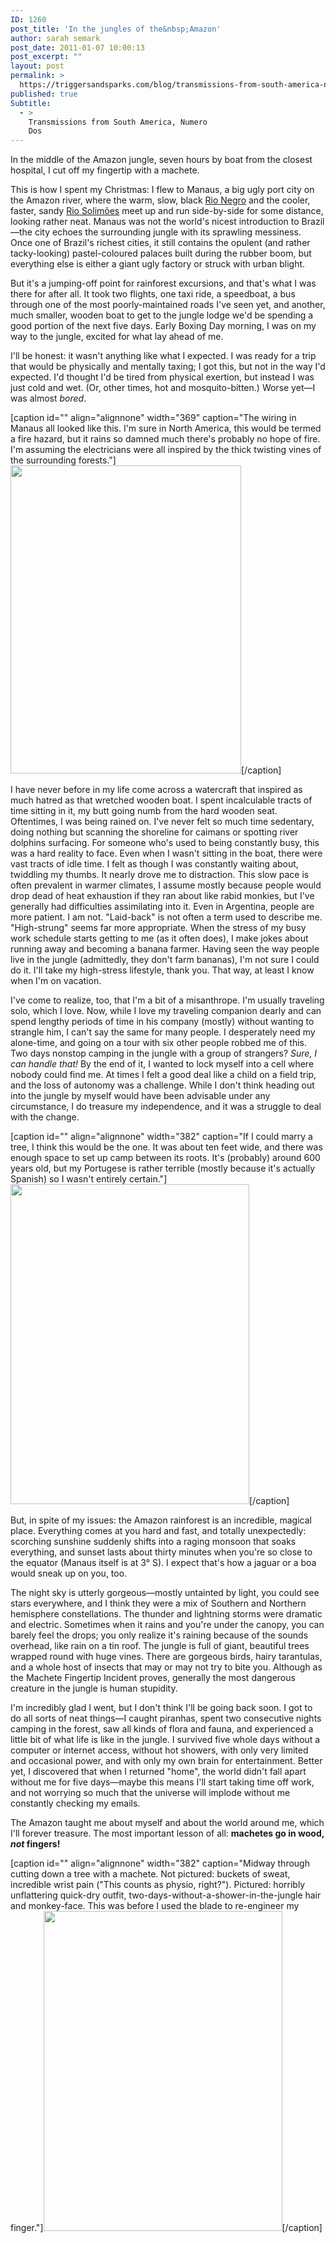 ```yaml
---
ID: 1260
post_title: 'In the jungles of the&nbsp;Amazon'
author: sarah semark
post_date: 2011-01-07 10:00:13
post_excerpt: ""
layout: post
permalink: >
  https://triggersandsparks.com/blog/transmissions-from-south-america-numero-dos-in-the-jungles-of-the-amazon/
published: true
Subtitle:
  - >
    Transmissions from South America, Numero
    Dos
---
```

In the middle of the Amazon jungle, seven hours by boat from the closest hospital, I cut off my fingertip with a machete.

This is how I spent my Christmas: I flew to Manaus, a big ugly port city on the Amazon river, where the warm, slow, black <a title="Rio Negro (Amazon)" href="http://en.wikipedia.org/wiki/Rio_Negro_(Amazon)">Rio Negro</a> and the cooler, faster, sandy <a title="Rio Solimões" href="http://en.wikipedia.org/wiki/Rio_Solim%C3%B5es">Rio Solimões</a> meet up and run side-by-side for some distance, looking rather neat. Manaus was not the world's nicest introduction to Brazil—the city echoes the surrounding jungle with its sprawling messiness. Once one of Brazil's richest cities, it still contains the opulent (and rather tacky-looking) pastel-coloured palaces built during the rubber boom, but everything else is either a giant ugly factory or struck with urban blight.

But it's a jumping-off point for rainforest excursions, and that's what I was there for after all. It took two flights, one taxi ride, a speedboat, a bus through one of the most poorly-maintained roads I've seen yet, and another, much smaller, wooden boat to get to the jungle lodge we'd be spending a good portion of the next five days. Early Boxing Day morning, I was on my way to the jungle, excited for what lay ahead of me.

I'll be honest: it wasn't anything like what I expected. I was ready for a trip that would be physically and mentally taxing; I got this, but not in the way I'd expected. I'd thought I'd be tired from physical exertion, but instead I was just cold and wet. (Or, other times, hot and mosquito-bitten.) Worse yet—I was almost <em>bored</em>.

<!--more-->

[caption id="" align="alignnone" width="369" caption="The wiring in Manaus all looked like this. I&#39;m sure in North America, this would be termed a fire hazard, but it rains so damned much there&#39;s probably no hope of fire. I&#39;m assuming the electricians were all inspired by the thick twisting vines of the surrounding forests."]<a title="Untitled by witlessbird, on Flickr" href="http://www.flickr.com/photos/witlessbird/5310864012/"><img src="http://farm6.static.flickr.com/5286/5310864012_d2bd89585c_z.jpg" alt="" width="369" height="493" /></a>[/caption]

I have never before in my life come across a watercraft that inspired as much hatred as that wretched wooden boat. I spent incalculable tracts of time sitting in it, my butt going numb from the hard wooden seat. Oftentimes, I was being rained on. I've never felt so much time sedentary, doing nothing but scanning the shoreline for caimans or spotting river dolphins surfacing. For someone who's used to being constantly busy, this was a hard reality to face. Even when I wasn't sitting in the boat, there were vast tracts of idle time. I felt as though I was constantly waiting about, twiddling my thumbs. It nearly drove me to distraction. This slow pace is often prevalent in warmer climates, I assume mostly because people would drop dead of heat exhaustion if they ran about like rabid monkies, but I've generally had difficulties assimilating into it. Even in Argentina, people are more patient. I am not. "Laid-back" is not often a term used to describe me. "High-strung" seems far more appropriate. When the stress of my busy work schedule starts getting to me (as it often does), I make jokes about running away and becoming a banana farmer. Having seen the way people live in the jungle (admittedly, they don't farm bananas), I'm not sure I could do it. I'll take my high-stress lifestyle, thank you. That way, at least I know when I'm on vacation.

I've come to realize, too, that I'm a bit of a misanthrope. I'm usually traveling solo, which I love. Now, while I love my traveling companion dearly and can spend lengthy periods of time in his company (mostly) without wanting to strangle him, I can't say the same for many people. I desperately need my alone-time, and going on a tour with six other people robbed me of this. Two days nonstop camping in the jungle with a group of strangers? <em>Sure, I can handle that! </em>By the end of it, I wanted to lock myself into a cell where nobody could find me. At times I felt a good deal like a child on a field trip, and the loss of autonomy was a challenge. While I don't think heading out into the jungle by myself would have been advisable under any circumstance, I do treasure my independence, and it was a struggle to deal with the change.

[caption id="" align="alignnone" width="382" caption="If I could marry a tree, I think this would be the one. It was about ten feet wide, and there was enough space to set up camp between its roots. It&#39;s (probably) around 600 years old, but my Portugese is rather terrible (mostly because it&#39;s actually Spanish) so I wasn&#39;t entirely certain."]<a title="Untitled by witlessbird, on Flickr" href="http://www.flickr.com/photos/witlessbird/5311071556/"><img src="http://farm6.static.flickr.com/5165/5311071556_2164132c4a_z.jpg" alt="" width="382" height="512" /></a>[/caption]

But, in spite of my issues: the Amazon rainforest is an incredible, magical place. Everything comes at you hard and fast, and totally unexpectedly: scorching sunshine suddenly shifts into a raging monsoon that soaks everything, and sunset lasts about thirty minutes when you're so close to the equator (Manaus itself is at 3° S). I expect that's how a jaguar or a boa would sneak up on you, too.

The night sky is utterly gorgeous—mostly untainted by light, you could see stars everywhere, and I think they were a mix of Southern and Northern hemisphere constellations. The thunder and lightning storms were dramatic and electric. Sometimes when it rains and you're under the canopy, you can barely feel the drops; you only realize it's raining because of the sounds overhead, like rain on a tin roof. The jungle is full of giant, beautiful trees wrapped round with huge vines. There are gorgeous birds, hairy tarantulas, and a whole host of insects that may or may not try to bite you. Although as the Machete Fingertip Incident proves, generally the most dangerous creature in the jungle is human stupidity.

I'm incredibly glad I went, but I don't think I'll be going back soon. I got to do all sorts of neat things—I caught piranhas, spent two consecutive nights camping in the forest, saw all kinds of flora and fauna, and experienced a little bit of what life is like in the jungle. I survived five whole days without a computer or internet access, without hot showers, with only very limited and occasional power, and with only my own brain for entertainment. Better yet, I discovered that when I returned "home", the world didn't fall apart without me for five days—maybe this means I'll start taking time off work, and not worrying so much that the universe will implode without me constantly checking my emails.

The Amazon taught me about myself and about the world around me, which I'll forever treasure. The most important lesson of all: <strong>machetes go in wood, <em>not</em> fingers!</strong>

[caption id="" align="alignnone" width="382" caption="Midway through cutting down a tree with a machete. Not pictured: buckets of sweat, incredible wrist pain (&quot;This counts as physio, right?&quot;). Pictured: horribly unflattering quick-dry outfit, two-days-without-a-shower-in-the-jungle hair and monkey-face. This was before I used the blade to re-engineer my finger."]<a title="Untitled by witlessbird, on Flickr" href="http://www.flickr.com/photos/witlessbird/5311111846/"><img src="http://farm6.static.flickr.com/5004/5311111846_d12bf90d28_z.jpg" alt="" width="382" height="512" /></a>[/caption]